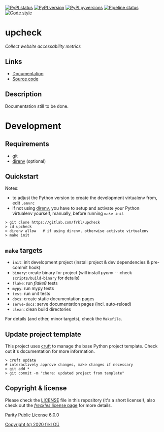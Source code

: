 [![PyPI status](https://img.shields.io/pypi/status/upcheck.svg)](https://pypi.python.org/pypi/upcheck/)
[![PyPI version](https://img.shields.io/pypi/v/upcheck.svg)](https://pypi.python.org/pypi/upcheck/)
[![PyPI pyversions](https://img.shields.io/pypi/pyversions/upcheck.svg)](https://pypi.python.org/pypi/upcheck/)
[![Pipeline status](https://gitlab.com/frkl/upcheck/badges/develop/pipeline.svg)](https://gitlab.com/frkl/upcheck/pipelines)
[![Code style](https://img.shields.io/badge/code%20style-black-000000.svg)](https://github.com/ambv/black)

# upcheck

*Collect website accessability metrics*

## Links

- [Documentation](https://makkus.gitlab.io/upcheck/)
- [Source code](https://gitlab.com/makkus/upcheck)

## Description

Documentation still to be done.

# Development

## Requirements

- git
- [direnv](https://direnv.net/) (optional)

## Quickstart

Notes:

- to adjust the Python version to create the development virtualenv from, edit ``.envrc``
- if not using [direnv](https://direnv.net), you have to setup and activate your Python virtualenv yourself, manually, before running ``make init``

```
> git clone https://gitlab.com/frkl/upcheck
> cd upcheck
> direnv allow   # if using direnv, otherwise activate virtualenv
> make init
```

## ``make`` targets

- ``init``: init development project (install project & dev dependencies & pre-commit hook)
- ``binary``: create binary for project (will install *pyenv* -- check ``scripts/build-binary`` for details)
- ``flake``: run *flake8* tests
- ``mypy``: run mypy tests
- ``test``: run unit tests
- ``docs``: create static documentation pages
- ``serve-docs``: serve documentation pages (incl. auto-reload)
- ``clean``: clean build directories

For details (and other, minor targets), check the ``Makefile``.

## Update project template

This project uses [cruft](https://github.com/timothycrosley/cruft) to manage the base Python project template. Check
out it's documentation for more information.

    > cruft update
    # interactively approve changes, make changes if necessary
    > git add *
    > git commit -m "chore: updated project from template"



## Copyright & license

Please check the [LICENSE](/LICENSE) file in this repository (it's a short license!), also check out the [*freckles* license page](https://freckles.io/license) for more details.

[Parity Public License 6.0.0](https://licensezero.com/licenses/parity)

[Copyright (c) 2020 frkl OÜ](https://frkl.io)
